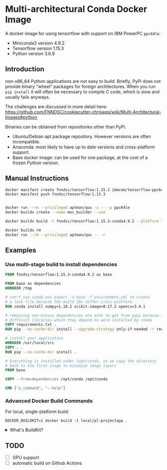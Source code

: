 # Multi-architectural Conda Docker Image

A docker image for using tensorflow with support on IBM PowerPC `ppc64le`.

- Miniconda3 version 4.9.2
- Tensorflow version 1.15.3
- Python version 3.6.9

## Introduction

non-x86_64 Python applications are not easy to build.
Briefly, PyPi does not provide binary "wheel" packages for foreign architectures.
When you run `pip install` it will often be necessary to compile C code,
which is slow and usually fails anyways.

The challenges are discussed in more detail here:
https://github.com/FNNDSC/cookiecutter-chrisapp/wiki/Multi-Architectural-Images#python

Binaries can be obtained from repositories other than PyPi.

- Ubuntu/Debian apt package repository. However versions are often incompatible.
- Anaconda: most likely to have up to date versions and cross-platform support.
- Base docker image: can be used for one package, at the cost of a frozen Python version.

## Manual Instructions

```bash
docker manifest create fnndsc/tensorflow:1.15.3 ibmcom/tensorflow-ppc64le:1.15.3 tensorflow/tensorflow:1.15.3
docker manifest push fnndsc/tensorflow:1.15.3


docker run --rm --privileged aptman/qus -s -- -p ppc64le
docker buildx create --name moc_builder --use

docker buildx build -t fnndsc/tensorflow:1.15.3-conda4.9.2 --platform linux/amd64,linux/ppc64le --push .

docker buildx rm
docker run --rm --privileged aptman/qus -- -r
```

## Examples

### Use multi-stage build to install dependencies

```Dockerfile
FROM fnndsc/tensorflow:1.15.3-conda4.9.2 as base

FROM base as dependencies
WORKDIR /tmp

# can't use conda env export -n base -f environment.yml to create
# a lock file because the build IDs differ cross-platform
RUN conda install numpy=1.19.2 scikit-image=0.17.2 opencv=3.4.1

# remaining non-binary dependencies are safe to get from pypi because the
# difficult libraries which they depend on were installed by conda
COPY requirements.txt .
RUN pip --no-cache-dir install --upgrade-strategy only-if-needed -r requirements.txt

# install your application
WORKDIR /usr/local/src
COPY . .
RUN pip --no-cache-dir install .

# Everything is installed under /opt/conda, so we copy the directory
# back to the first stage to minimize image layers
FROM base

COPY --from=dependencies /opt/conda /opt/conda

CMD ["a_command", "--help"]
```

### Advanced Docker Build Commands

For local, single-platform build:

```
DOCKER_BUILDKIT=1 docker build -t local/pl-projectapp .
```

<details>
<summary>What's BuildKit?</summary>

BuildKit is the next-generation image builder for Docker.

https://docs.docker.com/engine/reference/builder/#buildkit

Stages are parallelized, and <code>ADD</code> downloads are
cached based on the <code>ETag</code> HTTP header.

https://github.com/moby/moby/issues/15717#issuecomment-493854811

</details>

## TODO

- [ ] GPU support
- [ ] automatic build on Github Actions
